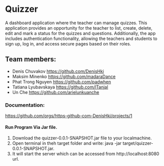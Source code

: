 # Quizzer
A dashboard application where the teacher can manage quizzes. 
This application provides an opportunity for the teacher to list, create, delete, edit and mark 
a status for the quizzes and questions.  Additionally, the app includes authentication functionality, 
allowing the teachers and students to sign up, log in, and access secure pages based on their roles.

## Team members:
- Denis Chuvakov       <https://github.com/DenisHki>
- Maksim Minenko       <https://github.com/madaraDance>
- Phat Trong Nguyen    <https://github.com/padwhen>
- Tatiana Lyubavskaya  <https://github.com/lTanjal>
- Un Che               <https://github.com/arielunkuanche>

### Documentation:
<https://github.com/orgs/https-github-com-DenisHki/projects/1>


#### Run Program Via Jar file.
 1. Download the quizzer-0.0.1-SNAPSHOT.jar file to your localmachine.
 2. Open terminal in theh target folder and write: java -jar target/quizzer-0.0.1-SNAPSHOT.jar.
 3. It will start the server which can be accessed from http://localhost:8080 url.


